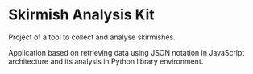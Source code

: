 # Skirmish Analysis Kit

Project of a tool to collect and analyse skirmishes. 

Application based on retrieving data using JSON notation in JavaScript architecture and its analysis in Python library environment.

